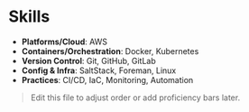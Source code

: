 # Skills

- **Platforms/Cloud**: AWS
- **Containers/Orchestration**: Docker, Kubernetes
- **Version Control**: Git, GitHub, GitLab
- **Config & Infra**: SaltStack, Foreman, Linux
- **Practices**: CI/CD, IaC, Monitoring, Automation

> Edit this file to adjust order or add proficiency bars later.
